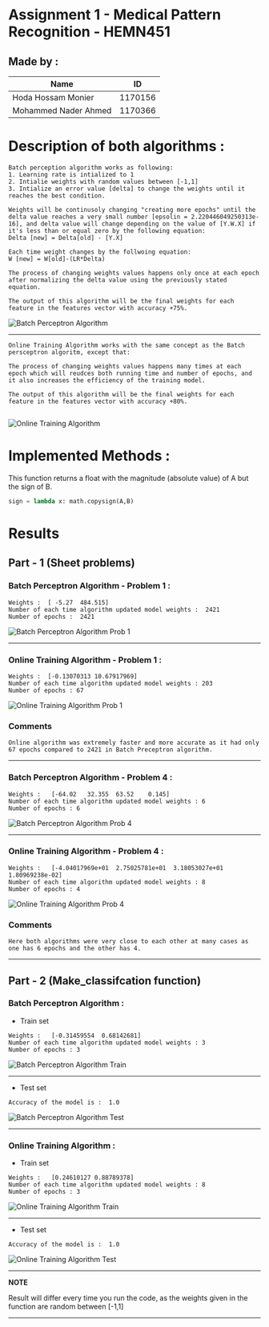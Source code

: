 # Assignment 1 - Medical Pattern Recognition - HEMN451
## Made by :

| Name | ID |
| ------ | ----------- |
| Hoda Hossam Monier   | 1170156 |
| Mohammed Nader Ahmed | 1170366 |

# **Description of both algorithms :**
```
Batch perception algorithm works as following:
1. Learning rate is intialized to 1
2. Intialie weights with random values between [-1,1]
3. Intialize an error value [delta] to change the weights until it reaches the best condition.

Weights will be continusoly changing "creating more epochs" until the delta value reaches a very small number [epsolin = 2.220446049250313e-16], and delta value will change depending on the value of [Y.W.X] if it's less than or equal zero by the following equation:
Delta [new] = Delta[old] - [Y.X]

Each time weight changes by the follwoing equation:
W [new] = W[old]-(LR*Delta)

The process of changing weights values happens only once at each epoch after normalizing the delta value using the previously stated equation. 
 
The output of this algorithm will be the final weights for each feature in the features vector with accuracy +75%.  
```

![Batch Perceptron Algorithm](Images/Batch_Pcode.jpg)

---

```
Online Training Algorithm works with the same concept as the Batch persceptron algoritm, except that:

The process of changing weights values happens many times at each epoch which will reudces both running time and number of epochs, and it also increases the efficiency of the training model.

The output of this algorithm will be the final weights for each feature in the features vector with accuracy +80%. 
 
```


![Online Training Algorithm](Images/Onlinebatch_Pcode.jpg)

# **Implemented Methods :** 

This function returns a float with the magnitude (absolute value) of A but the sign of B.
```py
sign = lambda x: math.copysign(A,B)
```

# **Results**

## **Part - 1 (Sheet problems)**

### Batch Perceptron Algorithm - Problem 1 :
```
Weights :  [ -5.27  484.515]
Number of each time algorithm updated model weights :  2421
Number of epochs :  2421
```
![Batch Perceptron Algorithm Prob 1](Images/Batch_Perceptron_Prob1.JPG)

---

### Online Training Algorithm - Problem 1 :

```
Weights :  [-0.13070313 10.67917969]
Number of each time algorithm updated model weights : 203
Number of epochs : 67
```
![Online Training Algorithm Prob 1](Images/Online_Algorithm_Prob1.JPG)


### **Comments**
```
Online algorithm was extremely faster and more accurate as it had only 67 epochs compared to 2421 in Batch Preceptron algorithm.
```
---

### Batch Perceptron Algorithm - Problem 4 :

```
Weights :   [-64.02   32.355  63.52    0.145]
Number of each time algorithm updated model weights : 6
Number of epochs : 6
```
![Batch Perceptron Algorithm Prob 4](Images/Batch_Perceptron_Prob4.JPG)

---

### Online Training Algorithm - Problem 4 :

```
Weights :   [-4.04017969e+01  2.75025781e+01  3.18053027e+01  1.80969238e-02]
Number of each time algorithm updated model weights : 8
Number of epochs : 4
```

![Online Training Algorithm Prob 4](Images/Online_Algorithm_Prob4.JPG)

### **Comments**
```
Here both algorithms were very close to each other at many cases as one has 6 epochs and the other has 4.
```
---

## **Part - 2 (Make_classifcation function)**

### Batch Perceptron Algorithm :  
- Train set

```
Weights :   [-0.31459554  0.68142681]
Number of each time algorithm updated model weights : 3
Number of epochs : 3
```
![Batch Perceptron Algorithm Train](Images/Batch_MakeClass_Train.JPG)

---

- Test set

```
Accuracy of the model is :  1.0
```

![Batch Perceptron Algorithm Test](Images/Batch_MakeClass_Test.JPG)

---

### Online Training Algorithm : 
- Train set

```
Weights :   [0.24610127 0.88789378]
Number of each time algorithm updated model weights : 8
Number of epochs : 3
```
![Online Training Algorithm Train](Images/Online_MakeClass_Train.JPG)

---

- Test set

```
Accuracy of the model is :  1.0
```

![Online Training Algorithm Test](Images/Online_MakeClass_Test.JPG)

---
**NOTE**

Result will differ every time you run the code, as the weights given in the function are random between [-1,1]

---
